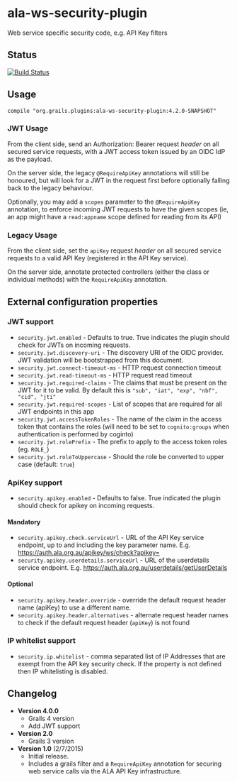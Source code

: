 # ala-ws-security-plugin
Web service specific security code, e.g. API Key filters

## Status
[![Build Status](https://travis-ci.org/AtlasOfLivingAustralia/ala-ws-security-plugin.svg?branch=master)](https://travis-ci.org/AtlasOfLivingAustralia/ala-ws-security-plugin)

## Usage
```
compile "org.grails.plugins:ala-ws-security-plugin:4.2.0-SNAPSHOT"
```

### JWT Usage

From the client side, send an Authorization: Bearer request _header_ on all secured service requests, with a JWT access token issued by an OIDC IdP as the payload.

On the server side, the legacy `@RequireApiKey` annotations will still be honoured, but will
look for a JWT in the request first before optionally falling back to the legacy behaviour.

Optionally, you may add a `scopes` parameter to the `@RequireApiKey` annotation, to enforce incoming JWT
requests to have the given scopes (ie, an app might have a `read:appname` scope defined for reading from its API)

### Legacy Usage

From the client side, set the ```apiKey``` request _header_  on all secured service requests to a valid API Key (registered in the API Key service).

On the server side, annotate protected controllers (either the class or individual methods) with the ```RequireApiKey``` annotation.

## External configuration properties

### JWT support
- ```security.jwt.enabled``` - Defaults to true.  True indicates the plugin should check for JWTs on incoming requests.
- ```security.jwt.discovery-uri``` - The discovery URI of the OIDC provider.  JWT validation will be bootstrapped from this document.
- ```security.jwt.connect-timeout-ms``` - HTTP request connection timeout
- ```security.jwt.read-timeout-ms``` - HTTP request read timeout
- ```security.jwt.required-claims``` - The claims that must be present on the JWT for it to be valid.  By default this is `"sub", "iat", "exp", "nbf", "cid", "jti"`
- ```security.jwt.required-scopes``` - List of scopes that are required for all JWT endpoints in this app
- ```security.jwt.accessTokenRoles``` - The name of the claim in the access token that contains the roles (will need to be set to `cognito:groups` when authentication is performed by coginto)
- ```security.jwt.rolePrefix``` - The prefix to apply to the access token roles (eg. `ROLE_`)
- ```security.jwt.roleToUppercase``` - Should the role be converted to upper case (default: `true`)

### ApiKey support
- ```security.apikey.enabled``` - Defaults to false. True indicated the plugin should check for apikey on incoming requests.

#### Mandatory
- ```security.apikey.check.serviceUrl``` - URL of the API Key service endpoint, up to and including the key parameter name. E.g. https://auth.ala.org.au/apikey/ws/check?apikey=
- ```security.apikey.userdetails.serviceUrl``` - URL of the userdetails service endpoint. E.g. https://auth.ala.org.au/userdetails/getUserDetails
#### Optional
- ```security.apikey.header.override``` - override the default request header name (apiKey) to use a different name.
- ```security.apikey.header.alternatives``` - alternate request header names to check if the default request header (`apiKey`) is not found

### IP whitelist support
- ```security.ip.whitelist``` - comma separated list of IP Addresses that are exempt from the API key security check. If the property is not defined then IP whitelisting is disabled.

## Changelog
- **Version 4.0.0**
  - Grails 4 version
  - Add JWT support
- **Version 2.0**
  - Grails 3 version
- **Version 1.0** (2/7/2015)
  - Initial release.
  - Includes a grails filter and a ```RequireApiKey``` annotation for securing web service calls via the ALA API Key infrastructure.
